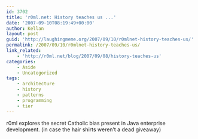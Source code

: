 ```yaml
---
id: 3702
title: 'r0ml.net: History teaches us ...'
date: '2007-09-10T08:19:49+00:00'
author: Kellan
layout: post
guid: 'http://laughingmeme.org/2007/09/10/r0mlnet-history-teaches-us/'
permalink: /2007/09/10/r0mlnet-history-teaches-us/
link_related:
    - 'http://r0ml.net/blog/2007/09/08/history-teaches-us'
categories:
    - Aside
    - Uncategorized
tags:
    - architecture
    - history
    - patterns
    - programming
    - tier
---
```


r0ml explores the secret Catholic bias present in Java enterprise development. (in case the hair shirts weren’t a dead giveaway)